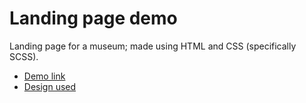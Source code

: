 # Landing page demo
Landing page for a museum; made using HTML and CSS (specifically SCSS).

* [Demo link](https://ctgdprzyb.github.io/museum_landing_page/)
* [Design used](https://www.figma.com/file/lSR1m42L9YwzQwzzxKwHpw/THE-MET)

